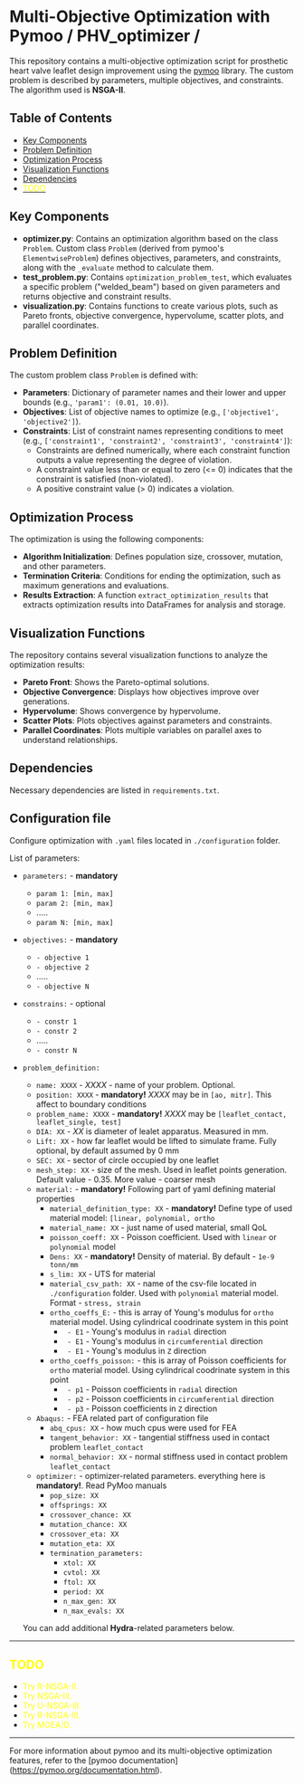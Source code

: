 # Multi-Objective Optimization with Pymoo / PHV_optimizer /

This repository contains a multi-objective optimization script for prosthetic heart valve leaflet design improvement
using the [pymoo](https://pymoo.org) library. The custom problem is described by parameters, multiple objectives, and
constraints. The algorithm used is **NSGA-II**.

## Table of Contents

* [Key Components](#key-components)
* [Problem Definition](#problem-definition)
* [Optimization Process](#optimization-process)
* [Visualization Functions](#visualization-functions)
* [Dependencies](#dependencies)
* [<font color="yellow">TODO</font>](#TODO)

## Key Components

- **optimizer.py**: Contains an optimization algorithm based on the class `Problem`. Custom class `Problem`  (derived
  from pymoo's `ElementwiseProblem`) defines objectives, parameters, and constraints, along with the `_evaluate` method
  to calculate them.
- **test_problem.py**: Contains `optimization_problem_test`, which evaluates a specific problem ("welded_beam")
  based on given parameters and returns objective and constraint results.
- **visualization.py**: Contains functions to create various plots, such as Pareto fronts, objective convergence,
  hypervolume, scatter plots, and parallel coordinates.

## Problem Definition

The custom problem class `Problem` is defined with:

- **Parameters**: Dictionary of parameter names and their lower and upper bounds (e.g., `'param1': (0.01, 10.0)`).
- **Objectives**: List of objective names to optimize (e.g., `['objective1', 'objective2']`).
- **Constraints**: List of constraint names representing conditions to meet
  (e.g., `['constraint1', 'constraint2', 'constraint3', 'constraint4']`):
    - Constraints are defined numerically, where each constraint function outputs a value representing the degree of
      violation.
    - A constraint value less than or equal to zero (<= 0) indicates that the constraint is satisfied (non-violated).
    - A positive constraint value (> 0) indicates a violation.

## Optimization Process

The optimization is using the following components:

- **Algorithm Initialization**: Defines population size, crossover, mutation, and other parameters.
- **Termination Criteria**: Conditions for ending the optimization, such as maximum generations and evaluations.
- **Results Extraction**: A function `extract_optimization_results` that extracts optimization results into DataFrames
  for analysis and storage.

## Visualization Functions

The repository contains several visualization functions to analyze the optimization results:

- **Pareto Front**: Shows the Pareto-optimal solutions.
- **Objective Convergence**: Displays how objectives improve over generations.
- **Hypervolume**: Shows convergence by hypervolume.
- **Scatter Plots**: Plots objectives against parameters and constraints.
- **Parallel Coordinates**: Plots multiple variables on parallel axes to understand relationships.

## Dependencies

Necessary dependencies are listed in `requirements.txt`.


## Configuration file

Configure optimization with `.yaml` files located in `./configuration` folder.

List of parameters:
 - `parameters:` - **mandatory**
   - `param 1: [min, max]`
   - `param 2: [min, max]`
   - .....
   - `param N: [min, max]`
 - `objectives:` - **mandatory**
   - `- objective 1`
   - `- objective 2`
   - .....
   - `- objective N`
 - `constrains:` - optional
   - `- constr 1`
   - `- constr 2`
   - .....
   - `- constr N`
 - `problem_definition:`
   - `name: XXXX` - *XXXX* - name of your problem. Optional.
   - `position: XXXX` - **mandatory!** *XXXX* may be in `[ao, mitr]`. This affect to boundary conditions
   - `problem_name: XXXX` - **mandatory!** *XXXX* may be `[leaflet_contact, leaflet_single, test]`
   - `DIA: XX` - *XX* is diameter of lealet apparatus. Measured in mm.
   - `Lift: XX` - how far leaflet would be lifted to simulate frame. Fully optional, by default assumed by 0 mm
   - `SEC: XX` - sector of circle occupied by one leaflet
   - `mesh_step: XX` - size of the mesh. Used in leaflet points generation. Default value - 0.35. More value - coarser mesh
   - `material:` - **mandatory!** Following part of yaml defining material properties
     - `material_definition_type: XX` - **mandatory!** Define type of used material model: `[linear, polynomial, ortho`
     - `material_name: XX` - just name of used material, small QoL
     - `poisson_coeff: XX` - Poisson coefficient. Used with `linear` or `polynomial` model
     - `Dens: XX` - **mandatory!** Density of material. By default - `1e-9 tonn/mm`
     - `s_lim: XX` - UTS for material
     - `material_csv_path: XX` - name of the csv-file located in `./configuration` folder. Used with `polynomial` material model. Format - `stress, strain`
     - `ortho_coeffs_E:` - this is array of Young's modulus for `ortho` material model. Using cylindrical coodrinate system in this point 
       - ` - E1` - Young's modulus in `radial` direction
       - ` - E1` - Young's modulus in `circumferential` direction
       - ` - E1` - Young's modulus in `Z` direction
     - `ortho_coeffs_poisson:` - this is array of Poisson coefficients for `ortho` material model. Using cylindrical coodrinate system in this point 
       - ` - p1` - Poisson coefficients in `radial` direction
       - ` - p2` - Poisson coefficients in `circumferential` direction
       - ` - p3` - Poisson coefficients in `Z` direction
   - `Abaqus:` - FEA related part of configuration file
     - `abq_cpus: XX` - how much cpus were used for FEA
     - `tangent_behavior: XX` - tangential stiffness used in contact problem `leaflet_contact`
     - `normal_behavior: XX` - normal stiffness used in contact problem `leaflet_contact`
   - `optimizer:` - optimizer-related parameters. everything here is **mandatory!**. Read PyMoo manuals
     - `pop_size: XX`
     - `offsprings: XX`
     - `crossover_chance: XX`
     - `mutation_chance: XX`
     - `crossover_eta: XX`
     - `mutation_eta: XX`
     - `termination_parameters:`
       - `xtol: XX`
       - `cvtol: XX`
       - `ftol: XX`
       - `period: XX`
       - `n_max_gen: XX`
       - `n_max_evals: XX`
 
    You can add additional **Hydra**-related parameters below.
---

## <font color="yellow">TODO</font>
- <font color="yellow">Try R-NSGA-II.</font>
- <font color="yellow">Try NSGA-III.</font>
- <font color="yellow">Try U-NSGA-III.</font>
- <font color="yellow">Try R-NSGA-III.</font>
- <font color="yellow">Try MOEA/D.</font>

---

For more information about pymoo and its multi-objective optimization features, refer to the [pymoo documentation]
(https://pymoo.org/documentation.html).

